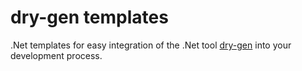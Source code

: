 # dry-gen templates

.Net templates for easy integration of the .Net tool [dry-gen](https://www.nuget.org/packages/dry-gen/) into your development process.
